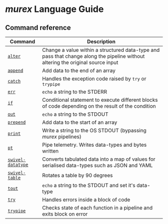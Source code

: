 # _murex_ Language Guide

## Command reference

| Command                   | Description |
| ------------------------- | ----------- |
|       [`alter`](alter.md) | Change a value within a structured data-type and pass that change along the pipeline without altering the original source input |
|     [`append`](append.md) | Add data to the end of an array |
|       [`catch`](catch.md) | Handles the exception code raised by `try` or `trypipe` |
|           [`err`](err.md) | `echo` a string to the STDERR |
|             [`if`](if.md) | Conditional statement to execute different blocks of code depending on the result of the condition |
|           [`out`](out.md) | `echo` a string to the STDOUT |
|   [`prepend`](prepend.md) | Add data to the start of an array |
|       [`print`](print.md) | Write a string to the OS STDOUT (bypassing _murex_ pipelines) |
|             [`pt`](pt.md) | Pipe telemetry. Writes data-types and bytes written |
| [`swivel-datatype`](swivel-datatype.md) | Converts tabulated data into a map of values for serialised data-types such as JSON and YAML |
| [`swivel-table`](swivel-table.md) | Rotates a table by 90 degrees |
|         [`tout`](tout.md) | `echo` a string to the STDOUT and set it's data-type |
|           [`try`](try.md) | Handles errors inside a block of code |
|   [`trypipe`](trypipe.md) | Checks state of each function in a pipeline and exits block on error |
